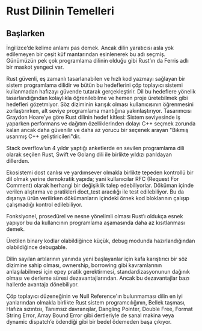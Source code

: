 # Rust Dilinin Temelleri
## Başlarken

İngilizce’de kelime anlamı pas demek. Ancak dilin yaratıcısı asla yok edilemeyen bir çeşit küf mantarından esinlenerek bu adı seçmiş. Günümüzün pek çok programlama dilinin olduğu gibi Rust’ın da Ferris adlı bir maskot yengeci var. 

Rust güvenli, eş zamanlı tasarlanabilen ve hızlı kod yazmayı sağlayan bir sistem programlama dilidir ve bütün bu hedeflerini çöp toplayıcı sistemi kullanmadan hafızayı güvende tutarak gerçekleştirir.  Dil bu hedeflere yönelik tasarlandığından kolaylıkla öğrenilebilme ve hemen proje üretebilmek gibi hedefleri gözetmiyor. Söz diziminin karışık olması kullanıcısının öğrenmesini zorlaştırırken, alt seviye programlama mantığına yakınlaştırıyor. 
Tasarımcısı Graydon Hoare’ye göre Rust dilinin hedef kitlesi: Sistem seviyesinde iş yaparken performans ve dağıtım özelliklerinden dolayı C++ seçmek zorunda kalan ancak daha güvenilir ve daha az yorucu bir seçenek arayan "Bıkmış usanmış C++ geliştiricileri"dir. 

Stack overflow’un 4 yıldır yaptığı anketlerde en sevilen programlama dili olarak seçilen Rust, Swift ve Golang dili ile birlikte yıldızı parıldayan dillerden. 

Ekosistemi dost canlısı ve yardımsever olmakla birlikte tepeden kontrollü bir dil olmak yerine demokratik yapıda; yani kullanıcılar RFC (Request For Comment) olarak herhangi bir değişiklik talep edebiliyorlar. Döküman içinde verilen alıştırma ve pratikleri doct_test aracılığı ile test edilebiliyor. Bu da dışarıya ürün verilirken dökümanların içindeki örnek kod bloklarının çalışıp çalışmadığı kontrol edilebiliyor. 

Fonksiyonel, prosedürel ve nesne yönelimli olması Rust’ı oldukça esnek yapıyor bu da kullancının programlama aşamasında daha az kısıtlanması demek. 

Üretilen binary kodlar olabildiğince küçük, debug modunda hazırlandığından olabildiğince debugable. 

Dilin sayılan artılarının yanında yeni başlayanlar için kafa karıştırıcı bir söz dizimine sahip olması, ownership, borrowing gibi kavramlarının anlaşılabilmesi için epey pratik gerektirmesi, standardizasyonunun dağınık olması ve derleme süresi dezavantajlarından. Ancak bu dezavantajlar bazı hallerde avantaja dönebiliyor.

Çöp toplayıcı düzeneğinin ve Null Reference'ın bulunmaması dilin en iyi yanlarından olmakla birlikte Rust sistem programcılığının, Bellek taşması, Hafıza sızıntısı, Tanımsız davranışlar, Dangling Pointer, Double Free, Format String Error, Array Bound Error gibi dertleriyle de  sanal makina veya dynamic dispatch’e ödendiği gibi bir bedel ödemeden başa çıkıyor. 

